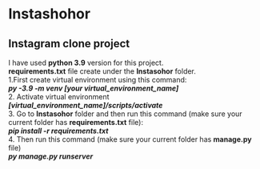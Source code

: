 # Instashohor
## Instagram clone project

I have used __python 3.9__ version for this project. <br>
__requirements.txt__ file create under the __Instasohor__ folder.<br>
1.First create virtual environment using this command: <br>
***py -3.9 -m venv [your virtual_environment_name]***<br>
2. Activate virtual environment<br>
***[virtual_environment_name]/scripts/activate***<br>
3. Go to __Instasohor__ folder and then run this command (make sure your current folder has __requirements.txt__ file):<br>
***pip install -r requirements.txt***<br>
4. Then run this command (make sure your current folder has __manage.py__ file)<br>
***py manage.py runserver***<br>
